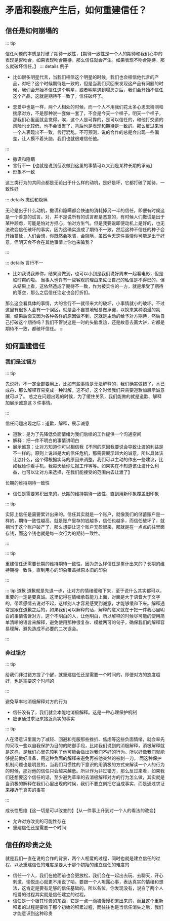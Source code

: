 # 矛盾和裂痕产生后，如何重建信任？

## 信任是如何崩塌的

::: tip

信任问题的本质是打破了期待一致性，【期待一致性是一个人的期待和我们心中的表现是否吻合，如果表现吻合期待，那么信任就会产生。如果表现不吻合期待，那么就破坏信任。】
::: details 例子

- 比如很多明星代言，当我们相信这个明星的时候，我们也会相信他代言的产品，对吧？这个时候期待是一致的，但是当我们买回来发现这产品有问题的时候，我们会开始不信任这个明星，或者明星遇到塌房之后，我们会开始不信任这个产品，这就是期待不一致了，信任破坏了。

- 恋爱中也是一样，两个人相处的时候，而一个人不用我们花太多心思去猜测和揣摩对方，不是那种说一套做一套了，不会是今天一个样子，明天一个样子，那我们心里面就会觉得，唉，这个人是可靠的，是可以信任的，和他打交道的风险也比较低，也不会很累了，背后也是表现和期待是一致的。那么反过来当一个人表现出不一致，言行混乱，不可预测，说的合作的总是会出现一些偏差，让人摸不着头脑，我们也就很难信任他。

:::

- 撒谎和隐瞒
- 言行不一【也就是说到但没做到这里的事情可以大到是某种长期的承诺】
- 形象不一致

这三类行为的共同点都是无论出于什么样的动机，是好是坏，它都打破了期待，一致性好

::: details 撒谎和隐瞒

无论是出于什么动机，撒谎和隐瞒都会快速的消耗掉另一半的信任，即便有时候这是一个善意的谎言。对，并不是说所有的谎言都是恶意的，有时候人们撒谎是出于某种顾虑，可能是怕对方担心，怕对方生气。但是我要说即便动机上是好的，也无法改变信任破坏的事实，因为这确实造成了期待不一致，然后这种不信任的种子会开始蔓延，人们会想，你既然会欺骗，会隐瞒，虽然今天这件事情你可能是出于好意，但明天会不会在其他事情上你也来骗我？

:::

::: details 言行不一

- 比如我说我养你，结果没做到，也可以小到是我们说好周末一起看电影，但是临时爽约啦。
  当事人也许有一些客观的理由来佐证自己的私信是不得已的，但从结果上看，这依然造成了期待不一致，作为被实性的一方，就是承受了期待的落空，那么之后信任注定也会打折扣。

那么这会看具体的事情，大的言行不一就带来大的破坏，小事情就小的破坏。不过这里有很多人会有一个误区，就是会不自觉地轻易做承诺，以换来某种浪漫的氛围，结果后面又因为各种各样的原因做不到，这就是主动的给予对方期待，然后自己打破这个期待吗？我们不管说这是一时的头脑发热，还是故意去画大饼，它都是期待不一致，都破坏信任。
:::

## 如何重建信任

### 我们是过错方

::: tip

先说好，不一定全部要用上，比如有些事情是无法解释的，我们确实做错了，木已成舟，那么解释容易变成一种辩解，这不好，这个时候我们只需要道歉加展示诚意就可以了。
总之在问题出现的时候，为了缓住关系，我们能做的就是道歉、解释加展示诚意这 3 件事情。

:::

信任问题出现之际：道歉，解释，展示诚意

- 道歉：是为了先降低负面情绪为我们后续的工作提供一个沟通空间
- 解释：把一件不明白的事情讲明白
- 展示诚意：让对方知道你可以相信我【不同的原因我要说会导致让渡的利益是不一样的。原则上说越是大的信任危机，那需要展示越大的诚意，所以具体该让渡什么，这个得根据实际的原因来调整。我们可以主动的作出一些建议，比如我给你看手机，我每天给你汇报工作等等。如果实在不知道该让渡什么利益，也可以让对方来选择，在我们能接受的范围内去让渡了】

长期的维持期待一致性

- 信任是需要累积出来的，长期的维持期待一致性，直到用新印象覆盖旧印象

::: tip

实际上信任是需要累计出来的。信任其实就是一个账户，就像我们的储蓄账户是一样的，期待一致性越高，就是账户里存的钱越多，信任也越多，而信任破坏了，就相当于这个账户破产了，那么想要让这个账户充盈起来，那就是在一点点的往里面存钱，而这个钱也就是每一次行为的期待一致性。

:::

::: tip

重建信任还需要长期的维持期待一致性，因为怎么样信任是累计出来的？长期的维持期待一致性，直到用心的印象覆盖掉原本旧的印象

:::

::: tip 道歉
道歉就是先退一步，让对方的情绪缓和下来，至于说什么其实都可以，重要的一定是要真诚。这里记得在情绪承载能力上面，对面是大于语音大于文字的，带着感情去说对不起，这样别人才容易感受到诚意，才能够缓和下来。解释通常是跟在道歉之后的，如果我们可以解释的话，解释的意义就在于把一件我心里明白的事情告诉对方，这个不明白的人，让他明白，所以解释的时候尽可能的使用简单清晰的语言来解释，避免使用那种很复杂、模棱两可的句子，确保我们的解释容易理解，避免造成不必要的二次误会。

:::

### 非过错方

::: tip

给我们非过错方提了个醒，就重建信任还是需要一个时间的，即便对方的态度超好，也是需要这个时间的

:::

避免草率地消极解释对方的行为

- 信任没有了，我们就会本能地消极解释。这是一种心理保护机制
- 应该通过求证来接近真实的事实

::: tip

人在潜意识里面为了减轻、回避和克服那些挫折、焦虑等这些负面情绪，就会率先的采取一些以自我保护为目的的防御手段，比如我们说到的消极解释，消极解释就是这样，是我们心里先预判了他可能会做出对我们不好的行为。所以好像我们就能够提前做好准备，用这种负面的解释来避免再被他突然的被刺一刀。
而这种保护机制问题也是明显的，当我们习惯性的下意识的用消极的方式来解读一个人的行为的时候，那对他的信任只会越来越低。所以作为非过错方，那么反过来看，如果我们还想要这个信任的话，至少避免草率的去消极解释对方的行为怎么做，其实就是当消极的解释在我们心里出现的时候，我们不要立刻把它当成事实，而是通过求证来接近于真实的事实

:::

成长性思维【这一切是可以改变的】【从一件事上升到对一个人的看法的改变】

- 允许对方改变的可能性存在
- 重建信任还是需要一个时间

## 信任的珍贵之处

就是我们一直在说的合作的背景，两个人相爱的过程，同时也就是建立信任的过程，以及重建信任的难度是要大于那个初始的建立信任的难度的

- 信任一个人，我们在他面前也会更放松，我们会在一起出去玩、去聊天，开心刺激、愉悦走心就更不用说了哈。要跟一个人坦露心事，表达真实的情绪和想法，这肯定是要有足够的信任基础的。所以各位，你发现没有，说白了两个人相爱的过程其实就是信任建立的过程。
- 信任是一个极其珍贵的东西，它是一点一滴被慢慢积累出来的，而且这个重新积累的过程是要难于那个初始的积累过程，而往往也是当信任消失之后，我们才能意识到这种珍贵
